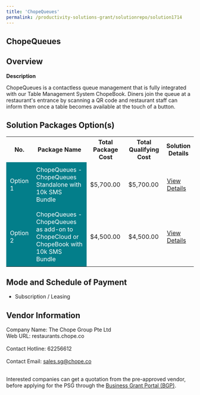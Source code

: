 ```yaml
---
title: 'ChopeQueues'
permalink: /productivity-solutions-grant/solutionrepo/solution1714
---
```


## ChopeQueues

## Overview

**Description**

ChopeQueues is a contactless queue management that is fully integrated with our Table Management System ChopeBook. Diners join the queue at a restaurant's entrance by scanning a QR code and restaurant staff can inform them once a table becomes available at the touch of a button.

## Solution Packages Option(s)

<table>
<tr>
<th><b>No.</b></th>
<th><b>Package Name</b></th>
<th><b>Total Package Cost</b></th>
<th><b>Total Qualifying Cost</b></th>
<th><b>Solution Details</b></th>
</tr>
<tr>
<td style='padding: 10px; background-color: #037E8A; color: #FFFFFF;'>Option 1</td>
<td style='padding: 10px; background-color: #037E8A; color: #FFFFFF;'>ChopeQueues - ChopeQueues Standalone with 10k SMS Bundle </td>
<td style='padding: 10px;'>$5,700.00</td>
<td style='padding: 10px;'>$5,700.00</td>
<td style='padding: 10px;'><a href='https://www.gobusiness.gov.sg/images/psg/Desensitised_Chope_Group_20200196_Annex_3_Part_1.pdf' target='_blank'>View Details</a></td>
</tr>
<tr>
<td style='padding: 10px; background-color: #037E8A; color: #FFFFFF;'>Option 2</td>
<td style='padding: 10px; background-color: #037E8A; color: #FFFFFF;'>ChopeQueues - ChopeQueues as add-on to ChopeCloud or ChopeBook with 10k SMS Bundle</td>
<td style='padding: 10px;'>$4,500.00</td>
<td style='padding: 10px;'>$4,500.00</td>
<td style='padding: 10px;'><a href='https://www.gobusiness.gov.sg/images/psg/Desensitised_Chope_Group_20200196_Annex_3_Part_2.pdf' target='_blank'>View Details</a></td>
</tr>
</table>

## Mode and Schedule of Payment

 - Subscription / Leasing

## Vendor Information

 Company Name: The Chope Group Pte Ltd<br>Web URL: restaurants.chope.co <br><br>Contact Hotline: 62256612 <br><br>Contact Email: sales.sg@chope.co <br><br>

Interested companies can get a quotation from the pre-approved vendor, before applying for the PSG through the <a href='https://www.businessgrants.gov.sg/' target='_blank' rel='noopener'>Business Grant Portal (BGP)</a>.

<script src="/jquery/resize-tables.js"></script>
